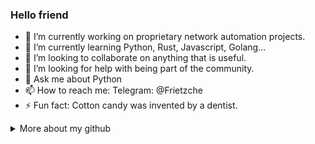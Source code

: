 ### Hello friend

- 🔭 I’m currently working on proprietary network automation projects.
- 🌱 I’m currently learning Python, Rust, Javascript, Golang...
- 👯 I’m looking to collaborate on anything that is useful.
- 🤔 I’m looking for help with being part of the community.
- 💬 Ask me about Python
- 📫 How to reach me: Telegram: @Frietzche
- ⚡ Fun fact: Cotton candy was invented by a dentist.

<details>
<summary> More about my github</summary>

![Top Langs](https://github-readme-stats.vercel.app/api/top-langs/?username=thirteenpylons&layout=compact&title_color=007bff&text_color=e7e7e7&icon_color=007bff&bg_color=171c28)

<a href="">
  <img align="centre" src="https://github-readme-stats.vercel.app/api?username=thirteenpylons&count_private=true&include_all_commits=true&show_icons=true&title_color=007bff&text_color=e7e7e7&icon_color=007bff&bg_color=171c28" />
<a />

![Profile views](https://shields-io-visitor-counter.herokuapp.com/badge?page=octocat.thirteenpylons&labelColor=000000&label=Profile_Views&logo=GitHub&logoColor=white&color=007bff&style=for-the-badge)

</details>
